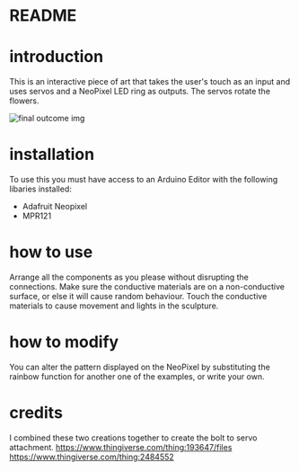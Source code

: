 # README
# introduction
This is an interactive piece of art that takes the user's touch as an 
input and uses servos and a NeoPixel LED ring as outputs. The servos 
rotate the flowers.

![final outcome img](https://user-images.githubusercontent.com/64087603/173630250-47eb2112-7a32-4516-820e-25b13a2093bb.jpg)


# installation
To use this you must have access to an Arduino Editor with the following 
libaries installed:
- Adafruit Neopixel
- MPR121

# how to use
Arrange all the components as you please without disrupting the 
connections. Make sure the conductive materials are on a non-conductive 
surface, or else it will cause random behaviour. Touch the conductive 
materials to cause movement and lights in the sculpture.

# how to modify
You can alter the pattern displayed on the NeoPixel by substituting the 
rainbow function for another one of the examples, or write your own. 

# credits
I combined these two creations together to create the bolt to servo 
attachment.
https://www.thingiverse.com/thing:193647/files
https://www.thingiverse.com/thing:2484552
